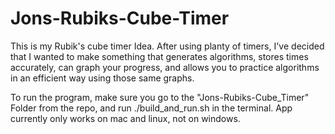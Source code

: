 # Jons-Rubiks-Cube-Timer
This is my Rubik's cube timer Idea. After using planty of timers, I've decided that I wanted to make something that generates algorithms, stores times accurately, can graph your progress, and allows you to practice algorithms in an efficient way using those same graphs.

To run the program, make sure you go to the "Jons-Rubiks-Cube_Timer" Folder from the repo, and run ./build_and_run.sh in the terminal. App currently only works on mac and linux, not on windows.
